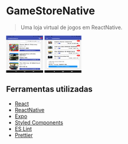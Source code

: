 # GameStoreNative
> Uma loja virtual de jogos em ReactNative.

<img src="https://github.com/arachnidiskandar/GameStoreNative/blob/master/Screenshot_20201206-100609.png" width="100" height="100">
<img src="https://github.com/arachnidiskandar/GameStoreNative/blob/master/Screenshot_20201206-100658.png" width="100" height="100">

## Ferramentas utilizadas

- [React](https://reactjs.org/)
- [ReactNative](https://reactnative.dev/)
- [Expo](https://expo.io/)
- [Styled Components](https://styled-components.com/)
- [ES Lint](https://eslint.org/)
- [Prettier](https://prettier.io/)
